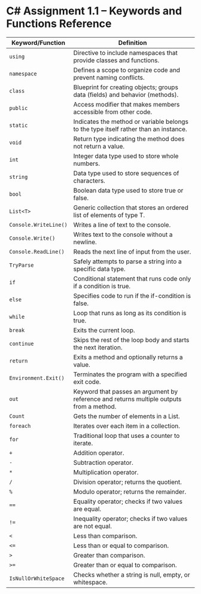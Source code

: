 # C# Assignment 1.1 – Keywords and Functions Reference

| Keyword/Function | Definition |
|------------------|------------|
| `using` | Directive to include namespaces that provide classes and functions. |
| `namespace` | Defines a scope to organize code and prevent naming conflicts. |
| `class` | Blueprint for creating objects; groups data (fields) and behavior (methods). |
| `public` | Access modifier that makes members accessible from other code. |
| `static` | Indicates the method or variable belongs to the type itself rather than an instance. |
| `void` | Return type indicating the method does not return a value. |
| `int` | Integer data type used to store whole numbers. |
| `string` | Data type used to store sequences of characters. |
| `bool` | Boolean data type used to store true or false. |
| `List<T>` | Generic collection that stores an ordered list of elements of type T. |
| `Console.WriteLine()` | Writes a line of text to the console. |
| `Console.Write()` | Writes text to the console without a newline. |
| `Console.ReadLine()` | Reads the next line of input from the user. |
| `TryParse` | Safely attempts to parse a string into a specific data type. |
| `if` | Conditional statement that runs code only if a condition is true. |
| `else` | Specifies code to run if the if-condition is false. |
| `while` | Loop that runs as long as its condition is true. |
| `break` | Exits the current loop. |
| `continue` | Skips the rest of the loop body and starts the next iteration. |
| `return` | Exits a method and optionally returns a value. |
| `Environment.Exit()` | Terminates the program with a specified exit code. |
| `out` | Keyword that passes an argument by reference and returns multiple outputs from a method. |
| `Count` | Gets the number of elements in a List. |
| `foreach` | Iterates over each item in a collection. |
| `for` | Traditional loop that uses a counter to iterate. |
| `+` | Addition operator. |
| `-` | Subtraction operator. |
| `*` | Multiplication operator. |
| `/` | Division operator; returns the quotient. |
| `%` | Modulo operator; returns the remainder. |
| `==` | Equality operator; checks if two values are equal. |
| `!=` | Inequality operator; checks if two values are not equal. |
| `<` | Less than comparison. |
| `<=` | Less than or equal to comparison. |
| `>` | Greater than comparison. |
| `>=` | Greater than or equal to comparison. |
| `IsNullOrWhiteSpace` | Checks whether a string is null, empty, or whitespace. |
